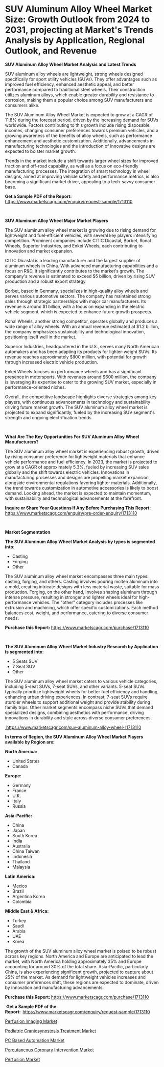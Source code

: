 <p><h1>SUV Aluminum Alloy Wheel Market Size: Growth Outlook from 2024 to 2031, projecting at Market's Trends Analysis by Application, Regional Outlook, and Revenue</h1></p><p><strong>SUV Aluminum Alloy Wheel Market Analysis and Latest Trends</strong></p>
<p><p>SUV aluminum alloy wheels are lightweight, strong wheels designed specifically for sport utility vehicles (SUVs). They offer advantages such as improved fuel efficiency, enhanced aesthetic appeal, and better performance compared to traditional steel wheels. Their construction utilizes aluminum alloys, which enable greater durability and resistance to corrosion, making them a popular choice among SUV manufacturers and consumers alike.</p><p>The SUV Aluminum Alloy Wheel Market is expected to grow at a CAGR of 11.8% during the forecast period, driven by the increasing demand for SUVs worldwide. Factors contributing to this growth include rising disposable incomes, changing consumer preferences towards premium vehicles, and a growing awareness of the benefits of alloy wheels, such as performance enhancement and aesthetic customization. Additionally, advancements in manufacturing technologies and the introduction of innovative designs are expected to bolster market growth. </p><p>Trends in the market include a shift towards larger wheel sizes for improved traction and off-road capability, as well as a focus on eco-friendly manufacturing processes. The integration of smart technology in wheel designs, aimed at improving vehicle safety and performance metrics, is also becoming a significant market driver, appealing to a tech-savvy consumer base.</p></p>
<p><strong>Get a Sample PDF of the Report:&nbsp;</strong> <a href="https://www.marketscagr.com/enquiry/request-sample/1713110?utm_campaign=1576&utm_medium=2&utm_source=Github&utm_content=ia&utm_term=22102024&utm_id=suv-aluminum-alloy-wheel">https://www.marketscagr.com/enquiry/request-sample/1713110</a></p>
<p>&nbsp;</p>
<p><strong>SUV Aluminum Alloy Wheel Major Market Players</strong></p>
<p><p>The SUV aluminum alloy wheel market is growing due to rising demand for lightweight and fuel-efficient vehicles, with several key players intensifying competition. Prominent companies include CITIC Dicastal, Borbet, Ronal Wheels, Superior Industries, and Enkei Wheels, each contributing to innovation and market expansion.</p><p>CITIC Dicastal is a leading manufacturer and the largest supplier of aluminum wheels in China. With advanced manufacturing capabilities and a focus on R&D, it significantly contributes to the market's growth. The company's revenue is estimated to exceed $5 billion, driven by rising SUV production and a robust export strategy.</p><p>Borbet, based in Germany, specializes in high-quality alloy wheels and serves various automotive sectors. The company has maintained strong sales through strategic partnerships with major car manufacturers. Its revenue is around $1 billion, with a focus on expanding in the electric vehicle segment, which is expected to enhance future growth prospects.</p><p>Ronal Wheels, another strong competitor, operates globally and produces a wide range of alloy wheels. With an annual revenue estimated at $1.2 billion, the company emphasizes sustainability and technological innovation, positioning itself well in the market.</p><p>Superior Industries, headquartered in the U.S., serves many North American automakers and has been adapting its products for lighter-weight SUVs. Its revenue reaches approximately $800 million, with potential for growth through increased electric vehicle production.</p><p>Enkei Wheels focuses on performance wheels and has a significant presence in motorsports. With revenues around $600 million, the company is leveraging its expertise to cater to the growing SUV market, especially in performance-oriented niches.</p><p>Overall, the competitive landscape highlights diverse strategies among key players, with continuous advancements in technology and sustainability driving future market growth. The SUV aluminum alloy wheel market is projected to expand significantly, fueled by the increasing SUV segment's strength and ongoing electrification trends.</p></p>
<p>&nbsp;</p>
<p><strong>What Are The Key Opportunities For SUV Aluminum Alloy Wheel Manufacturers?</strong></p>
<p><p>The SUV aluminum alloy wheel market is experiencing robust growth, driven by rising consumer preference for lightweight materials that enhance vehicle performance and fuel efficiency. In 2023, the market is projected to grow at a CAGR of approximately 5.3%, fueled by increasing SUV sales globally and the shift towards electric vehicles. Innovations in manufacturing processes and designs are propelling market expansion, alongside environmental regulations favoring lighter materials. Additionally, the trend towards customization in automotive accessories is likely to boost demand. Looking ahead, the market is expected to maintain momentum, with sustainability and technological advancements at the forefront.</p></p>
<p><strong>Inquire or Share Your Questions If Any Before Purchasing This Report:</strong> <a href="https://www.marketscagr.com/enquiry/pre-order-enquiry/1713110?utm_campaign=1576&utm_medium=2&utm_source=Github&utm_content=ia&utm_term=22102024&utm_id=suv-aluminum-alloy-wheel">https://www.marketscagr.com/enquiry/pre-order-enquiry/1713110</a></p>
<p>&nbsp;</p>
<p><strong>Market Segmentation</strong></p>
<p><strong>The SUV Aluminum Alloy Wheel Market Analysis by types is segmented into:</strong></p>
<p><ul><li>Casting</li><li>Forging</li><li>Other</li></ul></p>
<p><p>The SUV aluminum alloy wheel market encompasses three main types: casting, forging, and others. Casting involves pouring molten aluminum into a mold, creating intricate designs with less material waste, suitable for mass production. Forging, on the other hand, involves shaping aluminum through intense pressure, resulting in stronger and lighter wheels ideal for high-performance vehicles. The "other" category includes processes like extrusion and machining, which offer specific customizations. Each method balances cost, weight, and performance, catering to diverse consumer needs.</p></p>
<p><strong>Purchase this Report:&nbsp;</strong><a href="https://www.marketscagr.com/purchase/1713110?utm_campaign=1576&utm_medium=2&utm_source=Github&utm_content=ia&utm_term=22102024&utm_id=suv-aluminum-alloy-wheel">https://www.marketscagr.com/purchase/1713110</a></p>
<p>&nbsp;</p>
<p><strong>The SUV Aluminum Alloy Wheel Market Industry Research by Application is segmented into:</strong></p>
<p><ul><li>5 Seats SUV</li><li>7 Seat SUV</li><li>Other</li></ul></p>
<p><p>The SUV aluminum alloy wheel market caters to various vehicle categories, including 5-seat SUVs, 7-seat SUVs, and other variants. 5-seat SUVs typically prioritize lightweight wheels for better fuel efficiency and handling, enhancing urban driving experiences. In contrast, 7-seat SUVs require sturdier wheels to support additional weight and provide stability during family trips. Other market segments encompass niche SUVs that demand specialized designs, combining aesthetics with performance, driving innovations in durability and style across diverse consumer preferences.</p></p>
<p><a href="https://www.marketscagr.com/suv-aluminum-alloy-wheel-r1713110?utm_campaign=1576&utm_medium=2&utm_source=Github&utm_content=ia&utm_term=22102024&utm_id=suv-aluminum-alloy-wheel">&nbsp;https://www.marketscagr.com/suv-aluminum-alloy-wheel-r1713110</a></p>
<p><strong>In terms of Region, the SUV Aluminum Alloy Wheel Market Players available by Region are:</strong></p>
<p>
    <p> <strong> North America: </strong>
        <ul>
            <li>United States</li>
            <li>Canada</li>
        </ul>
        </p> 
    <p> <strong> Europe: </strong>
        <ul>
            <li>Germany</li>
            <li>France</li>
            <li>U.K.</li>
            <li>Italy</li>
            <li>Russia</li>
        </ul>
        </p> 
    <p> <strong> Asia-Pacific: </strong>
        <ul>
            <li>China</li>
            <li>Japan</li>
            <li>South Korea</li>
            <li>India</li>
            <li>Australia</li>
            <li>China Taiwan</li>
            <li>Indonesia</li>
            <li>Thailand</li>
            <li>Malaysia</li>
        </ul>
        </p> 
    <p> <strong> Latin America: </strong>
        <ul>
            <li>Mexico</li>
            <li>Brazil</li>
            <li>Argentina Korea</li>
            <li>Colombia</li>
        </ul>
        </p> 
    <p> <strong> Middle East & Africa: </strong>
        <ul>
            <li>Turkey</li>
            <li>Saudi</li>
            <li>Arabia</li>
            <li>UAE</li>
            <li>Korea</li>
        </ul>
    </p>
    </p>
<p><p>The growth of the SUV aluminum alloy wheel market is poised to be robust across key regions. North America and Europe are anticipated to lead the market, with North America holding approximately 35% and Europe accounting for around 30% of the total share. Asia-Pacific, particularly China, is also experiencing significant growth, projected to capture about 25% of the market. As demand for lightweight vehicles increases and consumer preferences shift, these regions are expected to dominate, driven by innovation and manufacturing advancements.</p></p>
<p><strong>Purchase this Report: </strong><a href="https://www.marketscagr.com/purchase/1713110?utm_campaign=1576&utm_medium=2&utm_source=Github&utm_content=ia&utm_term=22102024&utm_id=suv-aluminum-alloy-wheel">https://www.marketscagr.com/purchase/1713110</a></p>
<p>&nbsp;<strong>Get a Sample PDF of the Report:&nbsp;&nbsp;</strong><a href="https://www.marketscagr.com/enquiry/request-sample/1713110?utm_campaign=1576&utm_medium=2&utm_source=Github&utm_content=ia&utm_term=22102024&utm_id=suv-aluminum-alloy-wheel">https://www.marketscagr.com/enquiry/request-sample/1713110</a></p>
<p><strong></strong></p>
<p><p><a href="https://www.linkedin.com/pulse/perfusion-imaging-market-dynamics-application-types-emerging-qmnof?utm_campaign=1576&utm_medium=2&utm_source=Github&utm_content=ia&utm_term=22102024&utm_id=suv-aluminum-alloy-wheel">Perfusion Imaging Market</a></p><p><a href="https://www.linkedin.com/pulse/global-pediatric-craniosynostosis-treatment-market-ccs6f?utm_campaign=1576&utm_medium=2&utm_source=Github&utm_content=ia&utm_term=22102024&utm_id=suv-aluminum-alloy-wheel">Pediatric Craniosynostosis Treatment Market</a></p><p><a href="https://www.linkedin.com/pulse/insights-pc-based-automation-industry-market-financial-7fccf?utm_campaign=1576&utm_medium=2&utm_source=Github&utm_content=ia&utm_term=22102024&utm_id=suv-aluminum-alloy-wheel">PC Based Automation Market</a></p><p><a href="https://www.linkedin.com/pulse/digital-transformation-percutaneous-coronary-intervention-industry-jkplf?utm_campaign=1576&utm_medium=2&utm_source=Github&utm_content=ia&utm_term=22102024&utm_id=suv-aluminum-alloy-wheel">Percutaneous Coronary Intervention Market</a></p><p><a href="https://www.linkedin.com/pulse/perfusion-market-growth-segmentation-regional-analysis-global-x04ef?utm_campaign=1576&utm_medium=2&utm_source=Github&utm_content=ia&utm_term=22102024&utm_id=suv-aluminum-alloy-wheel">Perfusion Market</a></p></p>